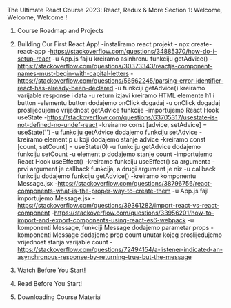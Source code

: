 The Ultimate React Course 2023: React, Redux & More
Section 1: Welcome, Welcome, Welcome !


1. Course Roadmap and Projects

2. Building Our First React App!
-instaliramo react projekt - npx create-react-app
-https://stackoverflow.com/questions/34885370/how-do-i-setup-react
-u App.js fajlu kreiramo asinhronu funkciju getAdvice()
-https://stackoverflow.com/questions/30373343/reactjs-component-names-must-begin-with-capital-letters
-https://stackoverflow.com/questions/56562245/parsing-error-identifier-react-has-already-been-declared
-u funkciji getAdvice() kreiramo varijable response i data
-u return izjavi kreiramo HTML elemente h1 i button
-elementu button dodajemo onClick dogadaj
-u onClick dogadaj proslijedujemo vrijednost getAdvice funkcije
-importujemo React Hook useState
-https://stackoverflow.com/questions/63705317/usestate-is-not-defined-no-undef-react
-kreiramo const [advice, setAdvice] = useState('')
-u funkciju getAdvice dodajemo funkciju setAdvice
-kreiramo element p u koji dodajemo stanje advice
-kreiramo const [count, setCount] = useState(0)
-u funkciju getAdvice dodajemo funkciju setCount 
-u element p dodajemo stanje count
-importujemo React Hook useEffect()
-kreiramo funkciju useEffect() sa argumenta
-prvi argument je callback funkcija, a drugi argument je niz
-u callback funkciju dodajemo funkciju getAdvice()
-kreiramo komponentu Message.jsx
-https://stackoverflow.com/questions/38796756/react-components-what-is-the-proper-way-to-create-them
-u App.js fajl importujemo Message.jsx
-https://stackoverflow.com/questions/39361282/import-react-vs-react-component
-https://stackoverflow.com/questions/33956201/how-to-import-and-export-components-using-react-es6-webpack
-u komponenti Message, funkciji Message dodajemo parametar props
-komponenti Message dodajemo prop count unutar kojeg proslijedujemo vrijednost stanja varijable count
-https://stackoverflow.com/questions/72494154/a-listener-indicated-an-asynchronous-response-by-returning-true-but-the-message

3. Watch Before You Start!

4. Read Before You Start!

5. Downloading Course Material